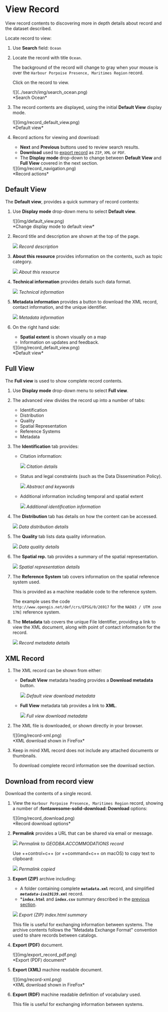# View Record

View record contents to discovering more in depth details about record and the dataset described.

Locate record to view:

1.  Use **Search** field: `Ocean`

2.  Locate the record with title `Ocean`.

    The background of the record will change to gray when your mouse is
    over the `Harbour Porpoise Presence, Maritimes Region` record.
    
    Click on the record to view.

    <div class="browser-mockup">
    ![](../search/img/search_ocean.png)
    </div>
    *Search Ocean*

3.  The record contents are displayed, using the initial
    **Default View** display mode.

    <div class="browser-mockup">
    ![](img/record_default_view.png)
    </div>
    *Default view*

4.  Record actions for viewing and download:

    -   **Next** and **Previous** buttons used to review search results.
    -   **Download** used to [export record](#download-from-record-view)
        as `ZIP`, `XML` or `PDF`.
    -   The **Display mode** drop-down to change between **Default View**
        and **Full View** covered in the next section.

    <div class="browser-border">
    ![](img/record_navigation.png)
    </div>
    *Record actions*

## Default View

The **Default view**, provides a quick summary of record contents:

1.  Use **Display mode** drop-down menu to select **Default view**.

    <div class="browser-border">
    ![](img/default_view.png)
    </div>
    *Change display mode to default view*

2.  Record title and description are shown at the top of the page.

    ![](img/description.png)
    *Record description*

3.  **About this resource** provides information on the contents, such as topic category.

    ![](img/about.png)
    *About this resource*

4.  **Technical information** provides details such data format.

    ![](img/technical.png)
    *Technical information*

5.  **Metadata information** provides a button to download the XML record, contact information, and the
    unique identifier.

    ![](img/default_metadata.png)
    *Metadata information*

6.  On the right hand side:

    -   **Spatial extent** is shown visually on a map
    -   Information on updates and feedback.

    <div class="browser-mockup">
    ![](img/record_default_view.png)
    </div>
    *Default view*

## Full View

The **Full view** is used to show complete record contents.

1.  Use **Display mode** drop-down menu to select **Full view**.

2.  The advanced view divides the record up into a number of tabs:

    -   Identification
    -   Distribution
    -   Quality
    -   Spatial Representation
    -   Reference Systems
    -   Metadata

3.  The **Identification** tab provides:

    -   Citation information:
        
        ![](img/citation.png)
        *Citation details*
        
    -   Status and legal constraints (such as the Data Dissemination
        Policy).
        
        ![](img/abstract.png)
        *Abstract and keywords*
        
    -   Additional information including temporal and spatial extent
        
        ![](img/additional.png)
        *Additional identification information*
    
4.  The **Distribution** tab has details on how the content can be accessed.

    ![](img/data_distribution.png)
    *Data distribution details*

5.  The **Quality** tab lists data quality information.

    ![](img/quality.png)
    *Data quality details*

6.  The **Spatial rep.** tab provides a summary of the spatial representation.

    ![](img/spatial_representation.png)
    *Spatial representation details*

7.  The **Reference System** tab covers information on the spatial reference system used.

    This is provided as a machine readable code to the reference system.
    
    The example uses the code  `http://www.opengis.net/def/crs/EPSG/0/26917` for the 
    `NAD83 / UTM zone 17N]` reference system.

8.  The **Metadata** tab covers the unique File Identifier, providing a link to view the XML document,
    along with point of contact information for the record.

    ![](img/metadata.png)
    *Record metadata details*

## XML Record

1.  The XML record can be shown from either:

    -   **Default View** metadata heading provides a **Download metadata** button.
        
        ![](img/default_download_metadata.png)
        *Default view download metadata*
    
    - **Full View** metadata tab provides a link to **XML**.

       ![](img/full_download_metadata.png)
       *Full view download metadata*
    
2.  The XML file is downloaded, or shown directly in your browser.

    <div class="browser-mockup">
    ![](img/record-xml.png)
    </div>
    *XML download shown in FireFox*

3.  Keep in mind XML record does not include any attached documents or thumbnails.

    To download complete record information see the download section.
    
## Download from record view

Download the contents of a single record.

1.  View the `Harbour Porpoise Presence, Maritimes Region` record, showing a number of **:fontawesome-solid-download: Download** options:

    <div class="browser-border">
    ![](img/record_download.png)
    </div>
    *Record download options*

2.  **Permalink** provides a URL that
    can be shared via email or message.

    ![](img/permalink.png)
    *Permalink to GEODBA.ACCOMMODATIONS record*

    Use ++control+c++ (or ++command+c++ on macOS) to copy text to clipboard:

    ![](img/permalink_copied.png)
    *Permalink copied*

3.  **Export (ZIP)** archive including:

    -   A folder containing complete **`metadata.xml`** record, and simplified
        ***`metadata-iso19139.xml`*** record.
    -   ***`index.html`** and **`index.csv`** summary described in
        the [previous section](#download-from-search-results).

    ![](img/export_record_zip.png)
    *Export (ZIP) index.html summary*

    This file is useful for exchanging information between systems. The
    archive contents follows the "Metadata Exchange Format" convention
    used to share records between catalogs.

4.  **Export (PDF)** document.

    <div class="browser-border">
    ![](img/export_record_pdf.png)
    </div>
    *Export (PDF) document*

5.  **Export (XML)** machine readable
    document.

    <div class="browser-mockup">
    ![](img/record-xml.png)
    </div>
    *XML download shown in FireFox*

6.  **Export (RDF)** machine readable
    definition of vocabulary used.

    This file is useful for exchanging information between systems.

